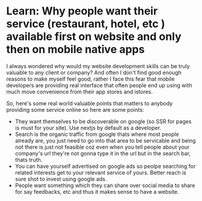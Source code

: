 # Learn: Why people want their service (restaurant, hotel, etc ) available first on website and only then on mobile native apps

I always wondered why would my website development skills can be truly valuable to any client or company? And often I don't find good enough reasons to make myself feel good, rather I face this fear that mobile developers are providing real interface that often people end up using with much move convenience from their app stores and istores.

So, here's some real world valuable points that matters to anybody providing some service online so here are some points:

- They want themselves to be discoverable on google (so SSR for pages is must for your site). Use nextjs by default as a developer.
- Search is the organic traffic from google thats where most people already are, you just need to go into that area to be servicable and being not there is just not feasible coz even when you tell people about your company's url they're not gonna type it in the url but in the search bar, thats truth.
- You can have yourself advertised on google ads so peolpe searching for related interests get to your relevant service of yours. Better reach is sure shot to invest using google ads.
- People want something which they can share over social media to share for say feedbacks, etc and thus it makes sense to have a website.
